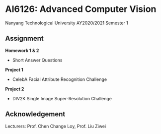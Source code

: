 # AI6126: Advanced Computer Vision

Nanyang Technological University AY2020/2021 Semester 1

## Assignment

**Homework 1 & 2**
- Short Answer Questions

**Project 1**
- CelebA Facial Attribute Recognition Challenge

**Project 2**
- DIV2K Single Image Super-Resolution Challenge

## Acknowledgement

Lecturers: Prof. Chen Change Loy, Prof. Liu Ziwei
